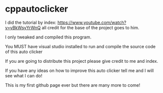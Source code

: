 # cppautoclicker
I did the tutorial by index: https://www.youtube.com/watch?v=yBkWsyYrWnQ all credit for the base of the project goes to him.

I only tweaked and compiled this program.

You MUST have visual studio installed to run and compile the source code of this auto clicker

If you are going to distribute this project please give credit to me and index.

If you have any ideas on how to improve this auto clicker tell me and I will see what I can do!

This is my first github page ever but there are many more to come!
